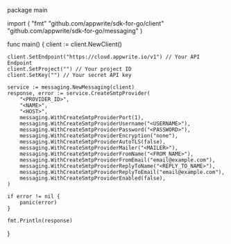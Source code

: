 package main

import (
    "fmt"
    "github.com/appwrite/sdk-for-go/client"
    "github.com/appwrite/sdk-for-go/messaging"
)

func main() {
    client := client.NewClient()

    client.SetEndpoint("https://cloud.appwrite.io/v1") // Your API Endpoint
    client.SetProject("") // Your project ID
    client.SetKey("") // Your secret API key

    service := messaging.NewMessaging(client)
    response, error := service.CreateSmtpProvider(
        "<PROVIDER_ID>",
        "<NAME>",
        "<HOST>",
        messaging.WithCreateSmtpProviderPort(1),
        messaging.WithCreateSmtpProviderUsername("<USERNAME>"),
        messaging.WithCreateSmtpProviderPassword("<PASSWORD>"),
        messaging.WithCreateSmtpProviderEncryption("none"),
        messaging.WithCreateSmtpProviderAutoTLS(false),
        messaging.WithCreateSmtpProviderMailer("<MAILER>"),
        messaging.WithCreateSmtpProviderFromName("<FROM_NAME>"),
        messaging.WithCreateSmtpProviderFromEmail("email@example.com"),
        messaging.WithCreateSmtpProviderReplyToName("<REPLY_TO_NAME>"),
        messaging.WithCreateSmtpProviderReplyToEmail("email@example.com"),
        messaging.WithCreateSmtpProviderEnabled(false),
    )

    if error != nil {
        panic(error)
    }

    fmt.Println(response)
}
